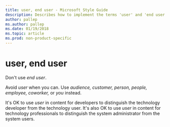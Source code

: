 ```yaml
---
title: user, end user - Microsoft Style Guide
description: Describes how to implement the terms 'user' and 'end user' in Microsoft content and clarifies to avoid using the term 'user' when possible.
author: pallep
ms.author: pallep
ms.date: 01/19/2018
ms.topic: article
ms.prod: non-product-specific
---
```


# user, end user

Don't use *end user*. 

Avoid *user* when you can. Use *audience,* *customer*<em>, person, people, employee, coworker,</em> or *you* instead.

It's OK to use *user* in content for developers to distinguish the technology developer from the technology user. It's also OK to use *user* in content for technology professionals to distinguish the system administrator from the system users.
